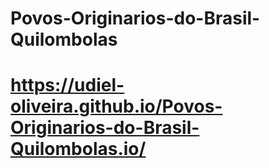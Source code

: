 # Povos-Originarios-do-Brasil-Quilombolas

#  https://udiel-oliveira.github.io/Povos-Originarios-do-Brasil-Quilombolas.io/
